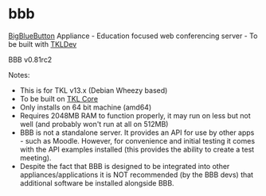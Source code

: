 bbb
===

[BigBlueButton](http:///www.bigbluebutton.org/) Appliance - Education focused web conferencing server - To be built with [TKLDev](http://www.turnkeylinux.org/tkldev)

BBB v0.81rc2

Notes:
- This is for TKL v13.x (Debian Wheezy based)
- To be built on [TKL Core](http://www.turnkeylinux.org/core)
- Only installs on 64 bit machine (amd64)
- Requires 2048MB RAM to function properly, it may run on less but not well (and probably won't run at all on 512MB)
- BBB is not a standalone server. It provides an API for use by other apps - such as Moodle. However, for convenience and initial testing it comes with the API examples installed (this provides the ability to create a test meeting).
- Despite the fact that BBB is designed to be integrated into other appliances/applications it is NOT recommended (by the BBB devs) that additional software be installed alongside BBB. 
